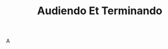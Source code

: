 ---
title: Audiendo Et Terminando
permalink: "/definitions/audiendo-et-terminando.html"
body: A
published_at: '2018-07-07'
layout: post
---